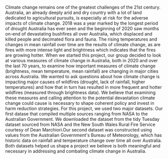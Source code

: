 Climate change remains one of the greatest challenges of the 21st century. Australia, 
an already deeply arid and dry country with a lot of land dedicated to agricultural pursuits, is especially at risk
for the adverse impacts of climate change. 2018 was a year marked by the longest period of drought Australia has ever seen and the beginning of 2020 saw 
months on-end of devastating bushfires all over Australia, which displaced and killed people and decimated flora and fauna. 
The rising temperatures and changes in mean rainfall over time are the results of climate change, as are fires with more intense light and brightness which indicates
that the fires are growing hotter. When we started this project, our group decided to look at various
measures of climate change in Australia, both in 2020 and over the last 70 years, to examine how important measures of climate change (brightness, mean temperature, mean rainfall)
are changing in major cities across Australia. 
We wanted to ask questions about how climate change is impacting major causes of wildfires (drought, lack of rainfall, higher temperatures) and how that in turn has resulted in more frequent and hotter wildfires (measured through brightness data).
We believe that examining these measures and calling attention to the potential devastation climate change could cause is necessary
to shape coherent policy and invest in harm reduction strategies. For this project, we used two major datasets. Our first datase that compiled multiple sources 
ranging from NASA to the Australian Government. We downloaded the dataset from the tidy Tuesday dataset sourced from NASA and the New South Wales Rural Fire Service courtesy of Dean Marchiori.Our second dataset 
was constructed using values from the Australian Government's Bureau of Meteorology, which has historic data on rainfall and temperature change over time all over Australia.
Both datasets helped us shape a project we believe is both meaningful and necessary in addressing and combating climate change in Australia.